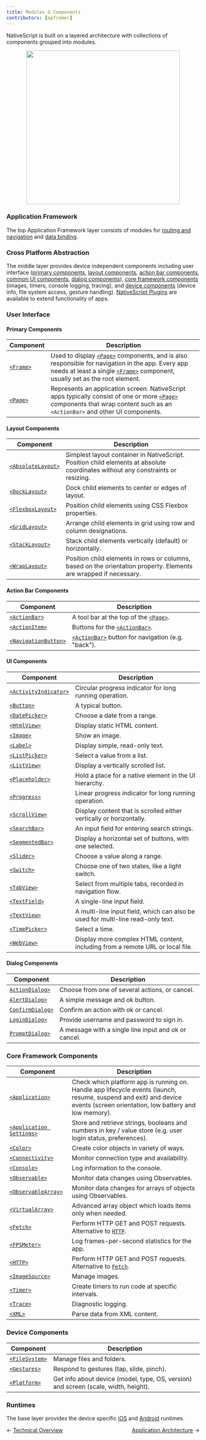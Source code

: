```yaml
---
title: Modules & Components
contributors: [epfromer]
---
```


NativeScript is built on a layered architecture with collections of components grouped into modules.

<center>
<img src="/modules-en.png" width="400"/>
</center>

### Application Framework

The top Application Framework layer consists of modules for [routing and navigation](/en/docs/routing/manual-routing) and [data binding](/en/docs/core-concepts/data-binding).

### Cross Platform Abstraction

The middle layer provides device independent components including user interface ([primary components](/en/docs/core-concepts/modules#primary-components), [layout components](/en/docs/core-concepts/modules#layout-components), [action bar components](/en/docs/core-concepts/modules#action-bar-components), [common UI components](/en/docs/core-concepts/modules#ui-components), [dialog components](/en/docs/core-concepts/modules#dialog-components)), [core framework components](/en/docs/core-concepts/modules#core-framework-components) (images, timers, console logging, tracing), and [device components](/en/docs/core-concepts/modules#device-components) (device info, file system access, gesture handling).  [NativeScript Plugins](/en/docs/core-concepts/using-plugins) are available to extend functionality of apps. 

### User Interface

#### Primary Components

| Component | Description |
|------|-------------|
| [`<Frame>`](/en/docs/elements/components/frame) | Used to display [`<Page>`](/en/docs/elements/components/page) components, and is also responsible for navigation in the app. Every app needs at least a single [`<Frame>`](/en/docs/elements/components/frame) component, usually set as the root element.
| [`<Page>`](/en/docs/elements/components/page) | Represents an application screen. NativeScript apps typically consist of one or more [`<Page>`](/en/docs/elements/components/page) components that wrap content such as an `<ActionBar>` and other UI components.

#### Layout Components

| Component | Description |
|------|-------------|
| [`<AbsoluteLayout>`](/en/docs/elements/layouts/absolute-layout) | Simplest layout container in NativeScript.  Position child elements at absolute coordinates without any constraints or resizing.
| [`<DockLayout>`](/en/docs/elements/layouts/dock-layout) | Dock child elements to center or edges of layout.
| [`<FlexboxLayout>`](/en/docs/elements/layouts/grid-layout) | Position child elements using CSS Flexbox properties.
| [`<GridLayout>`](/en/docs/elements/layouts/grid-layout) | Arrange child elements in grid using row and column designations.
| [`<StackLayout>`](/en/docs/elements/layouts/stack-layout) | Stack child elements vertically (default) or horizontally.
| [`<WrapLayout>`](/en/docs/elements/layouts/wrap-layout) | Position child elements in rows or columns, based on the orientation property. Elements are wrapped if necessary.

#### Action Bar Components

| Component | Description |
|------|-------------|
| [`<ActionBar>`](/en/docs/elements/action-bar/action-bar) | A tool bar at the top of the [`<Page>`](/en/docs/elements/components/page).
| [`<ActionItem>`](/en/docs/elements/action-bar/action-item) | Buttons for the [`<ActionBar>`](/en/docs/elements/action-bar/action-bar).
| [`<NavigationButton>`](/en/docs/elements/action-bar/navigation-button) | [`<ActionBar>`](/en/docs/elements/action-bar/action-bar) button for navigation (e.g. "back").

#### UI Components

| Component | Description |
|------|-------------|
| [`<ActivityIndicator>`](/en/docs/elements/components/activity-indicator) | Circular progress indicator for long running operation.
| [`<Button>`](/en/docs/elements/components/button) | A typical button.
| [`<DatePicker>`](/en/docs/elements/components/date-picker) | Choose a date from a range.
| [`<HtmlView>`](/en/docs/elements/components/html-view) | Display static HTML content.
| [`<Image>`](/en/docs/elements/components/image) | Show an image.
| [`<Label>`](/en/docs/elements/components/label) | Display simple, read-only text.
| [`<ListPicker>`](/en/docs/elements/components/list-picker) | Select a value from a list.
| [`<ListView>`](/en/docs/elements/components/list-view) | Display a vertically scrolled list.
| [`<Placeholder>`](/en/docs/elements/components/placeholder) | Hold a place for a native element in the UI hierarchy.
| [`<Progress>`](/en/docs/elements/components/progress) | Linear progress indicator for long running operation.
| [`<ScrollView>`](/en/docs/elements/components/scroll-view) | Display content that is scrolled either vertically or horizontally.
| [`<SearchBar>`](/en/docs/elements/components/search-bar) | An input field for entering search strings.
| [`<SegmentedBar>`](/en/docs/elements/components/segmented-bar) | Display a horizontal set of buttons, with one selected.
| [`<Slider>`](/en/docs/elements/components/slider) | Choose a value along a range.
| [`<Switch>`](/en/docs/elements/components/switch) | Choose one of two states, like a light switch.
| [`<TabView>`](/en/docs/elements/components/tab-view) | Select from multiple tabs, recorded in navigation flow.
| [`<TextField>`](/en/docs/elements/components/text-field) | A single-line input field.
| [`<TextView>`](/en/docs/elements/components/text-view) | A multi-line input field, which can also be used for multi-line read-only text.
| [`<TimePicker>`](/en/docs/elements/components/time-picker) | Select a time.
| [`<WebView>`](/en/docs/elements/components/web-view) | Display more complex HTML content, including from a remote URL or local file.

#### Dialog Components

| Component | Description |
|------|-------------|
| [`ActionDialog>`](/en/docs/elements/dialogs/action) | Choose from one of several actions, or cancel.
| [`AlertDialog>`](/en/docs/elements/dialogs/alert) | A simple message and ok button.
| [`ConfirmDialog>`](/en/docs/elements/dialogs/confirm) | Confirm an action with ok or cancel.
| [`LoginDialog>`](/en/docs/elements/dialogs/login) | Provide username and password to sign in.
| [`PromptDialog>`](/en/docs/elements/dialogs/prompt) | A message with a single line input and ok or cancel.

### Core Framework Components

| Component | Description |
|------|-------------|
| [`<Application>`](https://docs.nativescript.org/ns-framework-modules/application) | Check which platform app is running on.  Handle app lifecycle events (launch, resume, suspend and exit) and device events (screen orientation, low battery and low memory).
| [`<Application Settings>`](https://docs.nativescript.org/ns-framework-modules/application-settings) | Store and retrieve strings, booleans and numbers in key / value store (e.g. user login status, preferences).
| [`<Color>`](https://docs.nativescript.org/ns-framework-modules/color) | Create color objects in variety of ways.
| [`<Connectivity>`](https://docs.nativescript.org/ns-framework-modules/connectivity) | Monitor connection type and availability.
| [`<Console>`](https://docs.nativescript.org/ns-framework-modules/console) | Log information to the console.
| [`<Observable>`](https://docs.nativescript.org/ns-framework-modules/observable) | Monitor data changes using Observables.
| [`<ObservableArray>`](https://docs.nativescript.org/ns-framework-modules/observable-array) | Monitor data changes for arrays of objects using Observables.
| [`<VirtualArray>`](https://docs.nativescript.org/ns-framework-modules/virtual-array) | Advanced array object which loads items only when needed.
| [`<Fetch>`](https://docs.nativescript.org/ns-framework-modules/fetch) | Perform HTTP GET and POST requests. Alternative to [`HTTP`](https://docs.nativescript.org/ns-framework-modules/http).
| [`<FPSMeter>`](https://docs.nativescript.org/ns-framework-modules/fps-meter) | Log frames-per-second statistics for the app.
| [`<HTTP>`](https://docs.nativescript.org/ns-framework-modules/http) | Perform HTTP GET and POST requests.  Alternative to [`Fetch`](https://docs.nativescript.org/ns-framework-modules/fetch).
| [`<ImageSource>`](https://docs.nativescript.org/ns-framework-modules/image-source) | Manage images.
| [`<Timer>`](https://docs.nativescript.org/ns-framework-modules/timer) | Create timers to run code at specific intervals.
| [`<Trace>`](https://docs.nativescript.org/ns-framework-modules/trace) | Diagnostic logging.
| [`<XML>`](https://docs.nativescript.org/ns-framework-modules/xml-parser) | Parse data from XML content.

### Device Components

| Component | Description |
|------|-------------|
| [`<FileSystem>`](https://docs.nativescript.org/ns-framework-modules/file-system) | Manage files and folders.
| [`<Gestures>`](https://docs.nativescript.org/ns-framework-modules/gestures) | Respond to gestures (tap, slide, pinch).
| [`<Platform>`](https://docs.nativescript.org/ns-framework-modules/platform) | Get info about device (model, type, OS, version) and screen (scale, width, height).

### Runtimes

The base layer provides the device specific [iOS](/en/docs/runtime/ios/overview) and [Android](/en/docs/runtime/android/overview) runtimes.

<div>
  <span>← <a href="/en/docs/core-concepts/technical-overview.html">Technical Overview</a></span>
  <span style="float: right;"><a href="/en/docs/core-concepts/application-architecture.html">Application Architecture</a> →</span>
</div>